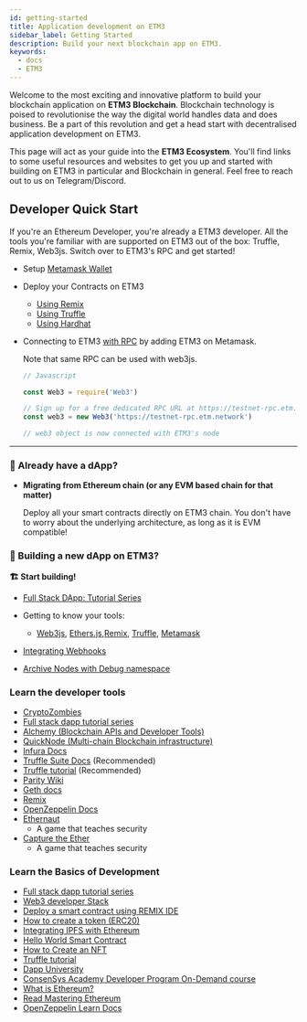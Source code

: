 ```yaml
---
id: getting-started
title: Application development on ETM3
sidebar_label: Getting Started
description: Build your next blockchain app on ETM3.
keywords:
  - docs
  - ETM3
---
```


Welcome to the most exciting and innovative platform to build your blockchain application on **ETM3 Blockchain**. Blockchain technology is poised to revolutionise the way the digital world handles data and does business. Be a part of this revolution and get a head start with decentralised application development on ETM3.

This page will act as your guide into the **ETM3 Ecosystem**. You'll find links to some useful resources and websites to get you up and started with building on ETM3 in particular and Blockchain in general. Feel free to reach out to us on Telegram/Discord.

## **Developer Quick Start**

If you're an Ethereum Developer, you're already a ETM3 developer.
All the tools you're familiar with are supported on ETM3 out of the box: Truffle, Remix, Web3js.
Switch over to ETM3's RPC and get started!

- Setup [Metamask Wallet](/docs/develop/metamask/overview)

- Deploy your Contracts on ETM3
    
    - [Using Remix](/docs/develop/remix)
    - [Using Truffle](/docs/develop/truffle)
    - [Using Hardhat](/docs/develop/hardhat)
    
- Connecting to ETM3 [with RPC](https://etm.network/docs/develop/metamask/config-etm3-on-metamask) by adding ETM3 on Metamask.

  Note that same RPC can be used with web3js.

    ```jsx
    // Javascript
  
    const Web3 = require('Web3')
  
    // Sign up for a free dedicated RPC URL at https://testnet-rpc.etm.network or other hosted node providers.
    const web3 = new Web3('https://testnet-rpc.etm.network')
  
    // web3 object is now connected with ETM3's node
    ```

---

### **🦕 Already have a dApp?**

- **Migrating from Ethereum chain (or any EVM based chain for that matter)**

    Deploy all your smart contracts directly on ETM3 chain. You don't have to worry about the underlying architecture, as long as it is EVM compatible!


### **🌱 Building a new dApp on ETM3?**

**🏗️ Start building!**

- [Full Stack DApp: Tutorial Series](https://kauri.io/full-stack-dapp-tutorial-series/5b8e401ee727370001c942e3/c)
- Getting to know your tools:

    - [Web3js](https://www.dappuniversity.com/articles/web3-js-intro), [Ethers.js](https://docs.ethers.io/v5/),[Remix](https://etm.network/docs/develop/remix/), [Truffle](https://etm.network/docs/develop/truffle), [Metamask](/docs/develop/metamask/overview)
- [Integrating Webhooks](https://docs.alchemy.com/alchemy/guides/v2-alchemy-notify)
- [Archive Nodes with Debug namespace](https://www.quicknode.com/chains/matic?utm_source=etm3_docs&utm_campaign=ploygon_docs_contract_guide)

### **Learn the developer tools**

- [CryptoZombies](https://cryptozombies.io/)
- [Full stack dapp tutorial series](https://kauri.io/#collections/Full%20Stack%20dApp%20Tutorial%20Series/full-stack-dapp-tutorial-series-intro/)
- [Alchemy (Blockchain APIs and Developer Tools)](https://alchemy.com/?a=etm3-docs)
- [QuickNode (Multi-chain Blockchain infrastructure)](https://www.quicknode.com/docs/etm3?utm_source=etm3_docs&utm_campaign=ploygon_docs_contract_guide)
- [Infura Docs](https://infura.io/docs)
- [Truffle Suite Docs](https://www.trufflesuite.com/docs) (Recommended)
- [Truffle tutorial](https://www.trufflesuite.com/tutorial) (Recommended)
- [Parity Wiki](https://openethereum.github.io/)
- [Geth docs](https://geth.ethereum.org/)
- [Remix](https://remix.ethereum.org/)
- [OpenZeppelin Docs](https://docs.openzeppelin.com/)
- [Ethernaut](https://ethernaut.openzeppelin.com/)
    - A game that teaches security
- [Capture the Ether](https://capturetheether.com/)
    - A game that teaches security

### **Learn the Basics of Development**

- [Full stack dapp tutorial series](https://kauri.io/#collections/Full%20Stack%20dApp%20Tutorial%20Series/full-stack-dapp-tutorial-series-intro/)
- [Web3 developer Stack](https://www.quicknode.com/guides/web3-sdks)
- [Deploy a smart contract using REMIX IDE](https://www.quicknode.com/guides/solidity/)
- [How to create a token (ERC20)](https://www.quicknode.com/guides/solidity/how-to-create-and-deploy-an-erc20-token)
- [Integrating IPFS with Ethereum](https://www.quicknode.com/guides/web3-sdks/how-to-integrate-ipfs-with-ethereum)
- [Hello World Smart Contract](https://docs.alchemy.com/alchemy/tutorials/hello-world-smart-contract)
- [How to Create an NFT](https://docs.alchemy.com/alchemy/tutorials/how-to-create-an-nft)
- [Truffle tutorial](https://www.trufflesuite.com/tutorial)
- [Dapp University](https://www.youtube.com/channel/UCY0xL8V6NzzFcwzHCgB8orQ)
- [ConsenSys Academy Developer Program On-Demand course](https://consensys.net/academy/ondemand/)
- [What is Ethereum?](https://blockgeeks.com/guides/ethereum/)
- [Read Mastering Ethereum](https://github.com/ethereumbook/ethereumbook)
- [OpenZeppelin Learn Docs](https://docs.openzeppelin.com/learn/)

